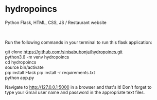 # hydropoincs
Python Flask, HTML, CSS, JS / Restaurant website
<br/><br/><br/>


Run the following commands in your terminal to run this flask application:

git clone https://github.com/sinisabubonja/hydropoincs.git <br/>
python3.6 -m venv hydropoincs <br/>
cd hydropoincs <br/>
source bin/activate<br/>
pip install Flask
pip install -r requirements.txt <br/>
python app.py <br/>

Navigate to http://127.0.0.1:5000 in a browser and that's it! Don't forget to type your Gmail user name and password in the appropriate text files.
